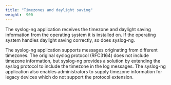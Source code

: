 ```yaml
---
title: "Timezones and daylight saving"
weight:  900
---
```

<!-- DISCLAIMER: This file is based on the syslog-ng Open Source Edition documentation https://github.com/balabit/syslog-ng-ose-guides/commit/2f4a52ee61d1ea9ad27cb4f3168b95408fddfdf2 and is used under the terms of The syslog-ng Open Source Edition Documentation License. The file has been modified by Axoflow. -->

The syslog-ng application receives the timezone and daylight saving information from the operating system it is installed on. If the operating system handles daylight saving correctly, so does syslog-ng.

The syslog-ng application supports messages originating from different timezones. The original syslog protocol (RFC3164) does not include timezone information, but syslog-ng provides a solution by extending the syslog protocol to include the timezone in the log messages. The syslog-ng application also enables administrators to supply timezone information for legacy devices which do not support the protocol extension.
